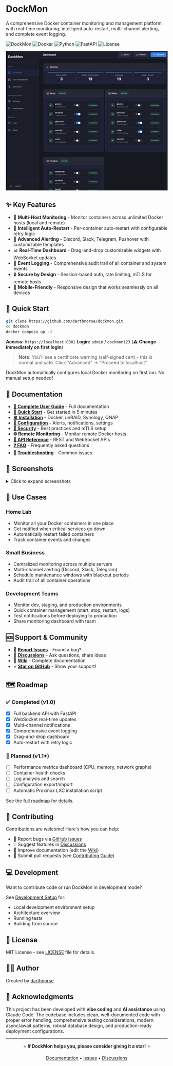 # DockMon

A comprehensive Docker container monitoring and management platform with real-time monitoring, intelligent auto-restart, multi-channel alerting, and complete event logging.

![DockMon](https://img.shields.io/badge/DockMon-v1.0.0-blue.svg)
![Docker](https://img.shields.io/badge/Docker-Ready-2496ED?logo=docker&logoColor=white)
![Python](https://img.shields.io/badge/Python-3.11+-3776AB?logo=python&logoColor=white)
![FastAPI](https://img.shields.io/badge/FastAPI-Backend-009688?logo=fastapi&logoColor=white)
![License](https://img.shields.io/badge/license-MIT-green.svg)

<p align="center">
  <img src="screenshots/dashboard.png" alt="DockMon Dashboard" width="800">
</p>

## ✨ Key Features

- 🐳 **Multi-Host Monitoring** - Monitor containers across unlimited Docker hosts (local and remote)
- 🔄 **Intelligent Auto-Restart** - Per-container auto-restart with configurable retry logic
- 🚨 **Advanced Alerting** - Discord, Slack, Telegram, Pushover with customizable templates
- 📊 **Real-Time Dashboard** - Drag-and-drop customizable widgets with WebSocket updates
- 📝 **Event Logging** - Comprehensive audit trail of all container and system events
- 🔒 **Secure by Design** - Session-based auth, rate limiting, mTLS for remote hosts
- 📱 **Mobile-Friendly** - Responsive design that works seamlessly on all devices

## 🚀 Quick Start

```bash
git clone https://github.com/darthnorse/dockmon.git
cd dockmon
docker compose up -d
```

**Access:** `https://localhost:8001`
**Login:** `admin` / `dockmon123` (⚠️ **Change immediately on first login**)

> **Note:** You'll see a certificate warning (self-signed cert) - this is normal and safe. Click "Advanced" → "Proceed to localhost"

DockMon automatically configures local Docker monitoring on first run. No manual setup needed!

## 📖 Documentation

- **[📘 Complete User Guide](https://github.com/darthnorse/dockmon/wiki)** - Full documentation
- **[🚀 Quick Start](https://github.com/darthnorse/dockmon/wiki/Quick-Start)** - Get started in 5 minutes
- **[⚙️ Installation](https://github.com/darthnorse/dockmon/wiki/Installation)** - Docker, unRAID, Synology, QNAP
- **[🔧 Configuration](https://github.com/darthnorse/dockmon/wiki/Notifications)** - Alerts, notifications, settings
- **[🔐 Security](https://github.com/darthnorse/dockmon/wiki/Security-Guide)** - Best practices and mTLS setup
- **[🌐 Remote Monitoring](https://github.com/darthnorse/dockmon/wiki/Remote-Docker-Setup)** - Monitor remote Docker hosts
- **[🚀 API Reference](https://github.com/darthnorse/dockmon/wiki/API-Reference)** - REST and WebSocket APIs
- **[❓ FAQ](https://github.com/darthnorse/dockmon/wiki/FAQ)** - Frequently asked questions
- **[🐛 Troubleshooting](https://github.com/darthnorse/dockmon/wiki/Troubleshooting)** - Common issues

## 📸 Screenshots

<details>
<summary>Click to expand screenshots</summary>

### Dashboard Overview
Real-time monitoring of multiple Docker hosts with container status and auto-restart controls.

![Dashboard](screenshots/dashboard.png)

### Host Management
Manage multiple Docker hosts with connection status monitoring.

![Host Management](screenshots/host_list.png)

### Alert Rules & Notifications
Flexible alert system with multiple notification channels.

![Alerts](screenshots/alerts.png)

### Blackout Windows
Schedule quiet hours to suppress notifications during maintenance.

![Blackout Windows](screenshots/blackout_window.png)

</details>

## 🎯 Use Cases

### Home Lab
- Monitor all your Docker containers in one place
- Get notified when critical services go down
- Automatically restart failed containers
- Track container events and changes

### Small Business
- Centralized monitoring across multiple servers
- Multi-channel alerting (Discord, Slack, Telegram)
- Schedule maintenance windows with blackout periods
- Audit trail of all container operations

### Development Teams
- Monitor dev, staging, and production environments
- Quick container management (start, stop, restart, logs)
- Test notifications before deploying to production
- Share monitoring dashboard with team

## 🆘 Support & Community

- 🐛 **[Report Issues](https://github.com/darthnorse/dockmon/issues)** - Found a bug?
- 💬 **[Discussions](https://github.com/darthnorse/dockmon/discussions)** - Ask questions, share ideas
- 📖 **[Wiki](https://github.com/darthnorse/dockmon/wiki)** - Complete documentation
- ⭐ **[Star on GitHub](https://github.com/darthnorse/dockmon)** - Show your support!

## 🗺️ Roadmap

### ✅ Completed (v1.0)
- [x] Full backend API with FastAPI
- [x] WebSocket real-time updates
- [x] Multi-channel notifications
- [x] Comprehensive event logging
- [x] Drag-and-drop dashboard
- [x] Auto-restart with retry logic

### 🔮 Planned (v1.1+)
- [ ] Performance metrics dashboard (CPU, memory, network graphs)
- [ ] Container health checks
- [ ] Log analysis and search
- [ ] Configuration export/import
- [ ] Automatic Proxmox LXC installation script

See the [full roadmap](https://github.com/darthnorse/dockmon/wiki/Roadmap) for details.

## 🤝 Contributing

Contributions are welcome! Here's how you can help:

- 🐛 Report bugs via [GitHub Issues](https://github.com/darthnorse/dockmon/issues)
- 💡 Suggest features in [Discussions](https://github.com/darthnorse/dockmon/discussions)
- 📝 Improve documentation (edit the [Wiki](https://github.com/darthnorse/dockmon/wiki))
- 🔧 Submit pull requests (see [Contributing Guide](https://github.com/darthnorse/dockmon/wiki/Contributing))

## 💻 Development

Want to contribute code or run DockMon in development mode?

See [Development Setup](https://github.com/darthnorse/dockmon/wiki/Development-Setup) for:
- Local development environment setup
- Architecture overview
- Running tests
- Building from source

## 📄 License

MIT License - see [LICENSE](LICENSE) file for details.

## 👨‍💻 Author

Created by [darthnorse](https://github.com/darthnorse)

## 🙏 Acknowledgments

This project has been developed with **vibe coding** and **AI assistance** using Claude Code. The codebase includes clean, well-documented code with proper error handling, comprehensive testing considerations, modern async/await patterns, robust database design, and production-ready deployment configurations.

---

<p align="center">
  ⭐ <strong>If DockMon helps you, please consider giving it a star!</strong> ⭐
</p>

<p align="center">
  <a href="https://github.com/darthnorse/dockmon/wiki">Documentation</a> •
  <a href="https://github.com/darthnorse/dockmon/issues">Issues</a> •
  <a href="https://github.com/darthnorse/dockmon/discussions">Discussions</a>
</p>